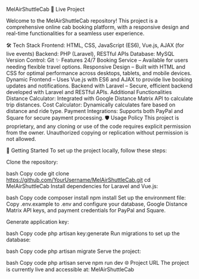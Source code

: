 MelAirShuttleCab 🚖
Live Project

Welcome to the MelAirShuttleCab repository! This project is a comprehensive online cab booking platform, with a responsive design and real-time functionalities for a seamless user experience.

🛠️ Tech Stack
Frontend: HTML, CSS, JavaScript (ES6), Vue.js, AJAX (for live events)
Backend: PHP (Laravel), RESTful APIs
Database: MySQL
Version Control: Git
✨ Features
24/7 Booking Service – Available for users needing flexible travel options.
Responsive Design – Built with HTML and CSS for optimal performance across desktops, tablets, and mobile devices.
Dynamic Frontend – Uses Vue.js with ES6 and AJAX to provide live booking updates and notifications.
Backend with Laravel – Secure, efficient backend developed with Laravel and RESTful APIs.
Additional Functionalities
Distance Calculator: Integrated with Google Distance Matrix API to calculate trip distances.
Cost Calculator: Dynamically calculates fare based on distance and ride type.
Payment Integrations: Supports both PayPal and Square for secure payment processing.
🛡️ Usage Policy
This project is proprietary, and any cloning or use of the code requires explicit permission from the owner. Unauthorized copying or replication without permission is not allowed.

🚀 Getting Started
To set up the project locally, follow these steps:

Clone the repository:

bash
Copy code
git clone https://github.com/YourUsername/MelAirShuttleCab.git
cd MelAirShuttleCab
Install dependencies for Laravel and Vue.js:

bash
Copy code
composer install
npm install
Set up the environment file: Copy .env.example to .env and configure your database, Google Distance Matrix API keys, and payment credentials for PayPal and Square.

Generate application key:

bash
Copy code
php artisan key:generate
Run migrations to set up the database:

bash
Copy code
php artisan migrate
Serve the project:

bash
Copy code
php artisan serve
npm run dev
🌐 Project URL
The project is currently live and accessible at: MelAirShuttleCab
